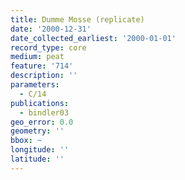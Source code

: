 ```yaml
---
title: Dumme Mosse (replicate)
date: '2000-12-31'
date_collected_earliest: '2000-01-01'
record_type: core
medium: peat
feature: '714'
description: ''
parameters:
  - C/14
publications:
  - bindler03
geo_error: 0.0
geometry: ''
bbox: ~
longitude: ''
latitude: ''
---
```

